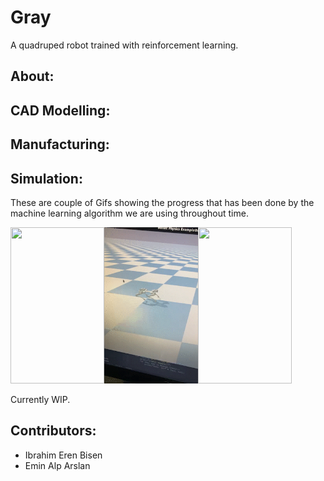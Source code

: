# Gray
A quadruped robot trained with reinforcement learning.
## About:


## CAD Modelling:


## Manufacturing:


## Simulation:
These are couple of Gifs showing the progress that has been done by the machine learning algorithm we are using throughout time.


<img src="Overview/Gifs/1.gif" width="150" height="250"/><img src="Overview/Gifs/2.gif" width="150" height="250"/><img src="Overview/Gifs/3.gif" width="150" height="250"/>

Currently WIP.

## Contributors:
 - Ibrahim Eren Bisen
 - Emin Alp Arslan
